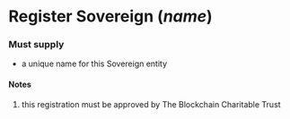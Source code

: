 # Register Sovereign (*name*)

### Must supply
  
* a unique name for this Sovereign entity
  
#### Notes
  
1. this registration must be approved by The Blockchain Charitable Trust
